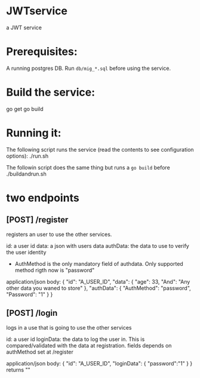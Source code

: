 # JWTservice
a JWT service

# Prerequisites:

A running postgres DB. Run `db/mig_*.sql` before using the service.

# Build the service:

go get
go build

# Running it:

The following script runs the service (read the contents to see configuration options):
./run.sh

The followin script does the same thing but runs a `go build` before 
./buildandrun.sh

# two endpoints 

## [POST] /register

registers an user to use the other services. 

id: a user id
data: a json with users data
authData: the data to use to verify the user identity
- AuthMethod is the only mandatory field of authdata. Only supported method rigth now is "password"

application/json
body:
{
	"id": "A_USER_ID", 
	"data": {
        "age": 33,
        "And": "Any other data you waned to store"
    },
	"authData": {
		"AuthMethod": "password",
		"Password": "1"
	}
}

## [POST] /login

logs in a use that is going to use the other services

id: a user id
loginData: the data to log the user in. This is compared/validated with the data at registration. fields depends on authMethod set at /register

application/json
body:
{
	"id": "A_USER_ID",
	"loginData": {
        "password":"1"
    }
}
returns
"<JWT>"

